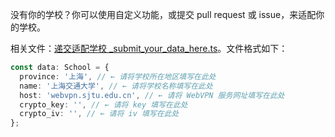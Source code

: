 没有你的学校？你可以使用自定义功能，或提交 pull request 或 issue，来适配你的学校。

相关文件：[递交适配学校 \_submit_your_data_here.ts](https://github.com/lcandy2/webvpn-converter/blob/main/data/_submit_your_data_here.ts)。文件格式如下：

```typescript
const data: School = {
  province: '上海', // ← 请将学校所在地区填写在此处
  name: '上海交通大学', // ← 请将学校名称填写在此处
  host: 'webvpn.sjtu.edu.cn', // ← 请将 WebVPN 服务网址填写在此处
  crypto_key: '', // ← 请将 key 填写在此处
  crypto_iv: '', // ← 请将 iv 填写在此处
};
```

